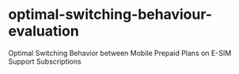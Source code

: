 # optimal-switching-behaviour-evaluation
Optimal Switching Behavior between Mobile Prepaid Plans on E-SIM Support Subscriptions
